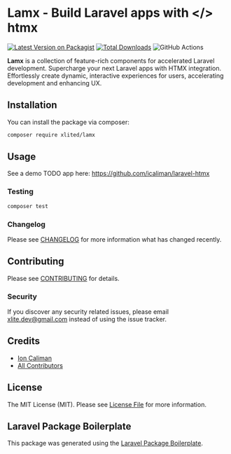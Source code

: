 # Lamx - Build Laravel apps with </> htmx

[![Latest Version on Packagist](https://img.shields.io/packagist/v/xlited/lamx.svg?style=flat-square)](https://packagist.org/packages/xlited/lamx)
[![Total Downloads](https://img.shields.io/packagist/dt/xlited/lamx.svg?style=flat-square)](https://packagist.org/packages/xlited/lamx)
![GitHub Actions](https://github.com/xlited/lamx/actions/workflows/main.yml/badge.svg)

**Lamx** is a collection of feature-rich components for accelerated Laravel development. Supercharge your next Laravel apps with HTMX integration. Effortlessly create dynamic, interactive experiences for users, accelerating development and enhancing UX.



## Installation

You can install the package via composer:

```bash
composer require xlited/lamx
```

## Usage

See a demo TODO app here: https://github.com/icaliman/laravel-htmx

### Testing

```bash
composer test
```

### Changelog

Please see [CHANGELOG](CHANGELOG.md) for more information what has changed recently.

## Contributing

Please see [CONTRIBUTING](CONTRIBUTING.md) for details.

### Security

If you discover any security related issues, please email xlite.dev@gmail.com instead of using the issue tracker.

## Credits

-   [Ion Caliman](https://github.com/xlited)
-   [All Contributors](../../contributors)

## License

The MIT License (MIT). Please see [License File](LICENSE.md) for more information.

## Laravel Package Boilerplate

This package was generated using the [Laravel Package Boilerplate](https://laravelpackageboilerplate.com).
